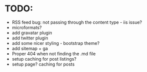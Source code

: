 TODO:
=====

  * RSS feed bug: not passing through the content type - iis issue?
  * microformats?
  * add gravatar plugin
  * add twitter plugin
  * add some nicer styling - bootstrap theme?
  * add sitemap + ga
  * Proper 404 when not finding the .md file
  * setup caching for post listings?
  * setup page? caching for posts
